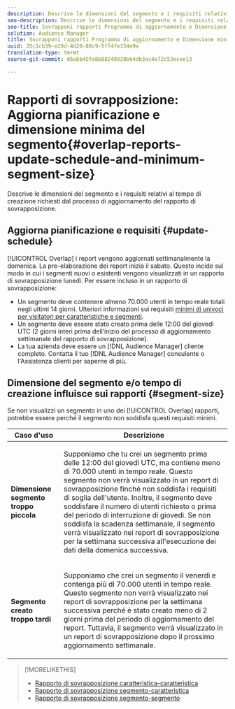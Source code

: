 ```yaml
---
description: Descrive le dimensioni del segmento e i requisiti relativi al tempo di creazione richiesti dal processo di aggiornamento del rapporto di sovrapposizione.
seo-description: Descrive le dimensioni del segmento e i requisiti relativi al tempo di creazione richiesti dal processo di aggiornamento del rapporto di sovrapposizione.
seo-title: Sovrapponi rapporti Programma di aggiornamento e Dimensione minima del segmento
solution: Audience Manager
title: Sovrapponi rapporti Programma di aggiornamento e Dimensione minima del segmento
uuid: 35c1cb39-e28d-4d20-88c9-5ff4fe154e9e
translation-type: tm+mt
source-git-commit: d6abb45fa8b88248920b64db3ac4e72c53ecee13

---
```



# Rapporti di sovrapposizione: Aggiorna pianificazione e dimensione minima del segmento{#overlap-reports-update-schedule-and-minimum-segment-size}

Descrive le dimensioni del segmento e i requisiti relativi al tempo di creazione richiesti dal processo di aggiornamento del rapporto di sovrapposizione.

## Aggiorna pianificazione e requisiti {#update-schedule}

[!UICONTROL Overlap] i report vengono aggiornati settimanalmente la domenica. La pre-elaborazione dei report inizia il sabato. Questo incide sul modo in cui i segmenti nuovi o esistenti vengono visualizzati in un rapporto di sovrapposizione lunedì. Per essere incluso in un rapporto di sovrapposizione:

* Un segmento deve contenere almeno 70.000 utenti in tempo reale totali negli ultimi 14 giorni. Ulteriori informazioni sui requisiti [minimi di univoci per visitatori per caratteristiche e segmenti](../../reporting/report-sampling.md#data-sampling-ratio).
* Un segmento deve essere stato creato prima delle 12:00 del giovedì UTC (2 giorni interi prima dell’inizio del processo di aggiornamento settimanale del rapporto di sovrapposizione).
* La tua azienda deve essere un [!DNL Audience Manager] cliente completo. Contatta il tuo [!DNL Audience Manager] consulente o l'Assistenza clienti per saperne di più.

## Dimensione del segmento e/o tempo di creazione influisce sui rapporti {#segment-size}

Se non visualizzi un segmento in uno dei [!UICONTROL Overlap] rapporti, potrebbe essere perché il segmento non soddisfa questi requisiti minimi.

<table id="table_BE2937C1FA314BBDBD1D026321D6E6B1"> 
 <thead> 
  <tr> 
   <th colname="col1" class="entry"> Caso d'uso </th> 
   <th colname="col2" class="entry"> Descrizione </th> 
  </tr> 
 </thead>
 <tbody> 
  <tr> 
   <td colname="col1"> <p> <b>Dimensione segmento troppo piccola</b> </p> </td> 
   <td colname="col2"> <p>Supponiamo che tu crei un segmento prima delle 12:00 del giovedì UTC, ma contiene meno di 70.000 utenti in tempo reale. Questo segmento non verrà visualizzato in un report <span class="wintitle"></span> di sovrapposizione finché non soddisfa i requisiti di soglia dell'utente. Inoltre, il segmento deve soddisfare il numero di utenti richiesto o prima del periodo di interruzione di giovedì. Se non soddisfa la scadenza settimanale, il segmento verrà visualizzato nei report <span class="wintitle"></span> di sovrapposizione per la settimana successiva all'esecuzione dei dati della domenica successiva. </p> </td> 
  </tr> 
  <tr> 
   <td colname="col1"> <p> <b>Segmento creato troppo tardi</b> </p> </td> 
   <td colname="col2"> <p>Supponiamo che crei un segmento il venerdì e contenga più di 70.000 utenti in tempo reale. Questo segmento non verrà visualizzato nei report <span class="wintitle"></span> di sovrapposizione per la settimana successiva perché è stato creato meno di 2 giorni prima del periodo di aggiornamento del report. Tuttavia, il segmento verrà visualizzato in un report <span class="wintitle"></span> di sovrapposizione dopo il prossimo aggiornamento settimanale. </p> </td> 
  </tr> 
 </tbody> 
</table>

>[!MORELIKETHIS]
>
>* [Rapporto di sovrapposizione caratteristica-caratteristica](../../reporting/dynamic-reports/trait-trait-overlap-report.md#trait-to-trait-overlap-report)
>* [Rapporto di sovrapposizione segmento-caratteristica](../../reporting/dynamic-reports/segment-trait-overlap-report.md)
>* [Rapporto di sovrapposizione segmento-segmento](../../reporting/dynamic-reports/segment-segment-overlap-report.md)

